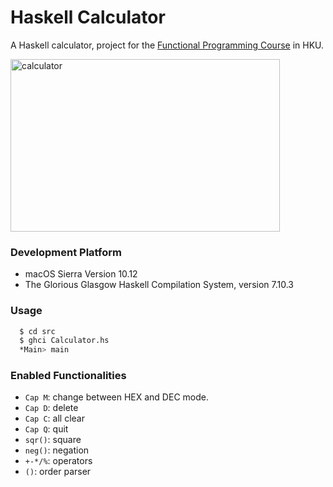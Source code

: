 # Haskell Calculator
A Haskell calculator, project for the [Functional Programming Course](http://www.cs.hku.hk/programme/course_info.jsp?infile=2014/comp3258.html "HKU COMP3258 Functional Programming") in HKU.<br>

<img src="https://github.com/irsisyphus/pictures/raw/master/haskell-calculator/calculator.png" width = "431" height = "276" alt="calculator" align=center />


### Development Platform
 - macOS Sierra Version 10.12
 - The Glorious Glasgow Haskell Compilation System, version 7.10.3

### Usage
```Bash
  $ cd src
  $ ghci Calculator.hs
  *Main> main
```

### Enabled Functionalities
 - `Cap M`: change between HEX and DEC mode.
 - `Cap D`: delete
 - `Cap C`: all clear
 - `Cap Q`: quit
 - `sqr()`: square
 - `neg()`: negation
 - `+-*/%`: operators
 - `()`: order parser
